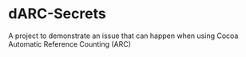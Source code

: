 dARC-Secrets
============

A project to demonstrate an issue that can happen when using Cocoa Automatic Reference Counting (ARC)
